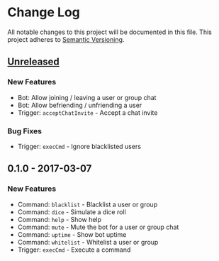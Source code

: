 # Change Log

All notable changes to this project will be documented in this file. This
project adheres to [Semantic Versioning][semver].

## [Unreleased]

### New Features
 - Bot: Allow joining / leaving a user or group chat
 - Bot: Allow befriending / unfriending a user
 - Trigger: `acceptChatInvite` - Accept a chat invite

### Bug Fixes
 - Trigger: `execCmd` - Ignore blacklisted users

## 0.1.0 - 2017-03-07

### New Features
 - Command: `blacklist` - Blacklist a user or group
 - Command: `dice` - Simulate a dice roll
 - Command: `help` - Show help
 - Command: `mute` - Mute the bot for a user or group chat
 - Command: `uptime` - Show bot uptime
 - Command: `whitelist` - Whitelist a user or group
 - Trigger: `execCmd` - Execute a command

[semver]: http://semver.org/

[Unreleased]: https://github.com/scriptdaemon/cheevobot/compare/v0.1.0...HEAD
